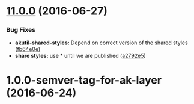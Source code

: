 <a name="11.0.0"></a>
# [11.0.0](https://aui-team-bot/https://bitbucket.org/atlassian/atlaskit-spike/compare/1.0.0-semver-tag-for-ak-layer...v11.0.0) (2016-06-27)


### Bug Fixes

* **akutil-shared-styles:** Depend on correct version of the shared styles ([fb64e0e](https://aui-team-bot/https://bitbucket.org/atlassian/atlaskit-spike/commits/fb64e0e))
* **share styles:** use * until we are published ([a2792e5](https://aui-team-bot/https://bitbucket.org/atlassian/atlaskit-spike/commits/a2792e5))



<a name="1.0.0-semver-tag-for-ak-layer"></a>
# 1.0.0-semver-tag-for-ak-layer (2016-06-24)



